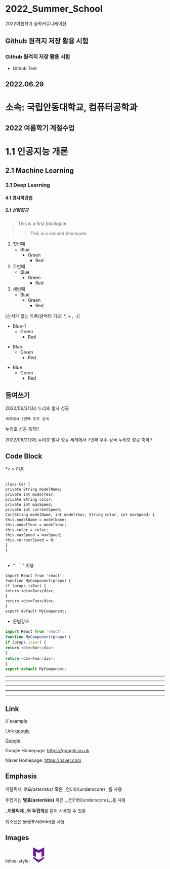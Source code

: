 # 2022_Summer_School
2022여름학기 공학커뮤니케이션

## Github 원격지 저장 활용 시험
### Github 원격지 저장 활용 시험
* Github Test
## 2022.06.29

소속: 국립안동대학교, 컴퓨터공학과
========================

2022 여름학기 계절수업
--------------------------

# 1.1 인공지능 개론
## 2.1 Machine Learning
### 3.1 Deep Learning
#### 4.1 경사하강법
##### 5.1 선형회귀

> This is a first blockqute.
>	> This is a second blockqute.

1. 첫번째
	* Blue
	  * Green
	    * Red
2. 두번째
	+ Blue
	  + Green
 	    + Red
3. 세번째
	- Blue
	  - Green
 	    - Red

[순서가 없는 목록(글머리 기로: *, + , -)]

* Blue-1
  * Green
    * Red

+ Blue
  + Green
    + Red

- Blue
  - Green
    - Red

들여쓰기
----------

2022/06/21(화) 누리호 발사 성공

	세계에서 7번째 우주 강국

누리호 성공 축하!!

2022/06/21(화) 누리호 발사 성공
	세계에서 7번째 우주 강국
누리호 성공 축하!!

Code Block
-------------

*< > 이용

<pre>
<code>
class Car {
private String modelName;
private int modelYear;
private String color;
private int maxSpeed;
private int currentSpeed;
Car(String modelName, int modelYear, String color, int maxSpeed) {
this.modelName = modelName;
this.modelYear = modelYear;
this.color = color;
this.maxSpeed = maxSpeed;
this.currentSpeed = 0;
}
}
</code>
</pre>

* " ` ` ` " 이용

``` 
import React from 'react';
function MyComponent(props) {
if (props.isBar) {
return <div>Bar</div>;
}
return <div>Foo</div>;
}
export default MyComponent;
```


* 문법강조

``` js
import React from 'react';
function MyComponent(props) {
if (props.isBar) {
return <div>Bar</div>;
}
return <div>Foo</div>;
}
export default MyComponent;
```


* * *
***
*****
- - -
-------------

Link
-----

// example

Link:[google][googlelink]

[googlelink]: https://google.co.uk "Let's Go google"


[Google](https://google.co.uk "Let's Go google")


Google Homepage: https://google.co.uk

Naver Homepage: <https://naver.com>

Emphasis
----------

이텔릭체 *별표(asterisks)* 혹은 _언더바(underscore) _를 사용

두껍게는 **별표(asterisks)** 혹은 __언더바(underscore)__를 사용

**_이텔릭체 _와 두껍게**를 같이 사용할 수 있음

취소선은 ~~물결표시(tilde)~~를 사용

<strike> </strike>   <del> </del>


Images
--------

Inline-style:
![alt text](https://github.com/adam-p/markdown-here/raw/master/src/common/images/icon48.png "Logo Title Text 1")

